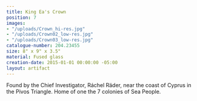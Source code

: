 ```yaml
---
title: King Ea's Crown
position: 7
images:
- "/uploads/Crown_hi-res.jpg"
- "/uploads/Crown02_low-res.jpg"
- "/uploads/Crown03_low-res.jpg"
catalogue-number: 204.23455
size: 8" x 9" x 3.5"
material: Fused glass
creation-date: 2015-01-01 00:00:00 -05:00
layout: artifact
---
```


Found by the Chief Investigator, Ráchel Räder, near the coast of Cyprus in the Pivos Triangle. Home of one the 7 colonies of Sea People.
